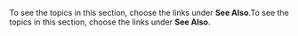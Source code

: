 <span data-ttu-id="492a1-101">To see the topics in this section, choose the links under **See Also**.</span><span class="sxs-lookup"><span data-stu-id="492a1-101">To see the topics in this section, choose the links under **See Also**.</span></span>